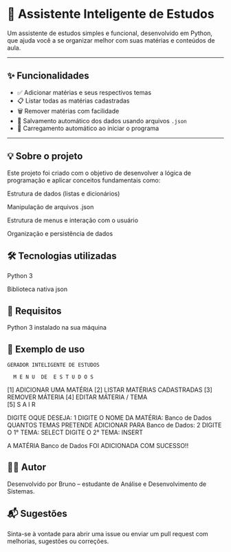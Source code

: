 # 🧠 Assistente Inteligente de Estudos

Um assistente de estudos simples e funcional, desenvolvido em Python, que ajuda você a se organizar melhor com suas matérias e conteúdos de aula.

---

## ✨ Funcionalidades

- ✅ Adicionar matérias e seus respectivos temas
- 📋 Listar todas as matérias cadastradas
- 🗑️ Remover matérias com facilidade
- 💾 Salvamento automático dos dados usando arquivos `.json`
- 🔄 Carregamento automático ao iniciar o programa

---
## 💡 Sobre o projeto
Este projeto foi criado com o objetivo de desenvolver a lógica de programação e aplicar conceitos fundamentais como:

Estrutura de dados (listas e dicionários)

Manipulação de arquivos .json

Estrutura de menus e interação com o usuário

Organização e persistência de dados

## 🛠️ Tecnologias utilizadas
Python 3

Biblioteca nativa json

## 📌 Requisitos
Python 3 instalado na sua máquina

## 📎 Exemplo de uso
    GERADOR INTELIGENTE DE ESTUDOS     

      M E N U  DE  E S T U D O S       

 [1]  ADICIONAR UMA MATÉRIA 
 [2]  LISTAR MATÉRIAS CADASTRADAS 
 [3]  REMOVER MÁTERIA 
 [4]  EDITAR MÁTERIA / TEMA       
 [5]  S A I R  

DIGITE OQUE DESEJA: 1
DIGITE O NOME DA MATÉRIA: Banco de Dados
QUANTOS TEMAS PRETENDE ADICIONAR PARA Banco de Dados: 2
DIGITE O 1° TEMA: SELECT
DIGITE O 2° TEMA: INSERT

A MATÉRIA Banco de Dados FOI ADICIONADA COM SUCESSO!!
## 👨‍💻 Autor
Desenvolvido por Bruno – estudante de Análise e Desenvolvimento de Sistemas.

## 📬 Sugestões
Sinta-se à vontade para abrir uma issue ou enviar um pull request com melhorias, sugestões ou correções.
